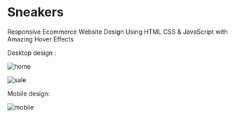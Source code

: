 # Sneakers
Responsive Ecommerce Website Design Using HTML CSS &amp; JavaScript with Amazing Hover Effects

Desktop design :

![home](https://user-images.githubusercontent.com/95019708/173440549-eb548bd7-0eec-4ab8-b2c9-9a1637d7a060.png)

![sale](https://user-images.githubusercontent.com/95019708/173441100-e6b7c9a8-3c61-4656-a03d-8137db38d3f8.png)


Mobile design:

![mobile](https://user-images.githubusercontent.com/95019708/173441209-8c574829-66c5-4991-adce-d9497b0b1a96.png)
